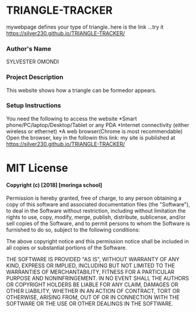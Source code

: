 # TRIANGLE-TRACKER
mywebpage defines your type of triangle..here is the link ...try it https://silver230.github.io/TRIANGLE-TRACKER/

### Author's Name

SYLVESTER OMONDI

### Project Description
This website shows how a triangle can be formedor appears.
### Setup Instructions
You need the following to access the website *Smart phone/PC/laptop/Desktop/Tablet or any PDA *Internet connectivity (either wireless or ethernet) *A web browser(Chrome is most recommendable) Open the browser, key in the followin this link: my site is published at https://silver230.github.io/TRIANGLE-TRACKER/

# MIT License

#### Copyright (c) [2018] [moringa school]

Permission is hereby granted, free of charge, to any person obtaining a copy of this software and associated documentation files (the "Software"), to deal in the Software without restriction, including without limitation the rights to use, copy, modify, merge, publish, distribute, sublicense, and/or sell copies of the Software, and to permit persons to whom the Software is furnished to do so, subject to the following conditions:

The above copyright notice and this permission notice shall be included in all copies or substantial portions of the Software.

THE SOFTWARE IS PROVIDED "AS IS", WITHOUT WARRANTY OF ANY KIND, EXPRESS OR IMPLIED, INCLUDING BUT NOT LIMITED TO THE WARRANTIES OF MERCHANTABILITY, FITNESS FOR A PARTICULAR PURPOSE AND NONINFRINGEMENT. IN NO EVENT SHALL THE AUTHORS OR COPYRIGHT HOLDERS BE LIABLE FOR ANY CLAIM, DAMAGES OR OTHER LIABILITY, WHETHER IN AN ACTION OF CONTRACT, TORT OR OTHERWISE, ARISING FROM, OUT OF OR IN CONNECTION WITH THE SOFTWARE OR THE USE OR OTHER DEALINGS IN THE SOFTWARE.

